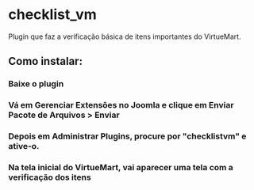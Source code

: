 # checklist_vm
Plugin que faz a verificação básica de itens importantes do VirtueMart.

## Como instalar:
### Baixe o plugin
### Vá em Gerenciar Extensões no Joomla e clique em Enviar Pacote de Arquivos > Enviar
### Depois em Administrar Plugins, procure por "checklistvm" e ative-o.
### Na tela inicial do VirtueMart, vai aparecer uma tela com a verificação dos itens
